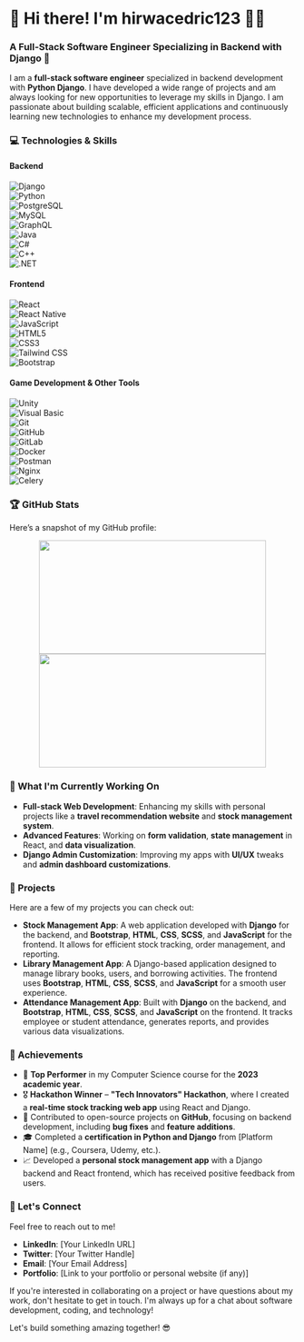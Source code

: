 # 👋 Hi there! I'm hirwacedric123 👨‍💻

### A Full-Stack Software Engineer Specializing in Backend with Django 🚀

I am a **full-stack software engineer** specialized in backend development with **Python Django**. I have developed a wide range of projects and am always looking for new opportunities to leverage my skills in Django. I am passionate about building scalable, efficient applications and continuously learning new technologies to enhance my development process.

### 💻 Technologies & Skills

#### **Backend**  
![Django](https://img.shields.io/badge/-Django-black?style=flat&logo=django&logoColor=white&labelColor=000000)  
![Python](https://img.shields.io/badge/-Python-3776AB?style=flat&logo=python&logoColor=white&labelColor=3776AB)  
![PostgreSQL](https://img.shields.io/badge/-PostgreSQL-336791?style=flat&logo=postgresql&logoColor=white&labelColor=336791)  
![MySQL](https://img.shields.io/badge/-MySQL-4479A1?style=flat&logo=mysql&logoColor=white&labelColor=4479A1)  
![GraphQL](https://img.shields.io/badge/-GraphQL-E10098?style=flat&logo=graphql&logoColor=white&labelColor=E10098)  
![Java](https://img.shields.io/badge/-Java-007396?style=flat&logo=java&logoColor=white&labelColor=007396)  
![C#](https://img.shields.io/badge/-C%23-239120?style=flat&logo=c-sharp&logoColor=white&labelColor=239120)  
![C++](https://img.shields.io/badge/-C++-00599C?style=flat&logo=cplusplus&logoColor=white&labelColor=00599C)  
![.NET](https://img.shields.io/badge/-.NET-512BD4?style=flat&logo=.net&logoColor=white&labelColor=512BD4)  

#### **Frontend**  
![React](https://img.shields.io/badge/-React-61DAFB?style=flat&logo=react&logoColor=black&labelColor=61DAFB)  
![React Native](https://img.shields.io/badge/-React%20Native-61DAFB?style=flat&logo=react&logoColor=black&labelColor=61DAFB)  
![JavaScript](https://img.shields.io/badge/-JavaScript-F7DF1E?style=flat&logo=javascript&logoColor=black&labelColor=F7DF1E)  
![HTML5](https://img.shields.io/badge/-HTML5-E34F26?style=flat&logo=html5&logoColor=white&labelColor=E34F26)  
![CSS3](https://img.shields.io/badge/-CSS3-1572B6?style=flat&logo=css3&logoColor=white&labelColor=1572B6)  
![Tailwind CSS](https://img.shields.io/badge/-Tailwind%20CSS-06B6D4?style=flat&logo=tailwind-css&logoColor=white&labelColor=06B6D4)  
![Bootstrap](https://img.shields.io/badge/-Bootstrap-7952B3?style=flat&logo=bootstrap&logoColor=white&labelColor=7952B3)  

#### **Game Development & Other Tools**  
![Unity](https://img.shields.io/badge/-Unity-000000?style=flat&logo=unity&logoColor=white&labelColor=000000)  
![Visual Basic](https://img.shields.io/badge/-Visual%20Basic-945DB7?style=flat&logo=visual-basic&logoColor=white&labelColor=945DB7)  
![Git](https://img.shields.io/badge/-Git-F05032?style=flat&logo=git&logoColor=white&labelColor=F05032)  
![GitHub](https://img.shields.io/badge/-GitHub-181717?style=flat&logo=github&logoColor=white&labelColor=181717)  
![GitLab](https://img.shields.io/badge/-GitLab-FCA121?style=flat&logo=gitlab&logoColor=white&labelColor=FCA121)  
![Docker](https://img.shields.io/badge/-Docker-2496ED?style=flat&logo=docker&logoColor=white&labelColor=2496ED)  
![Postman](https://img.shields.io/badge/-Postman-FF6C37?style=flat&logo=postman&logoColor=white&labelColor=FF6C37)  
![Nginx](https://img.shields.io/badge/-Nginx-009639?style=flat&logo=nginx&logoColor=white&labelColor=009639)  
![Celery](https://img.shields.io/badge/-Celery-3785A6?style=flat&logo=celery&logoColor=white&labelColor=3785A6)  

### 🏆 GitHub Stats

Here’s a snapshot of my GitHub profile:

<div align="center">
  <img height="200" width="400" src="https://github-readme-stats.vercel.app/api?username=hirwacedric123&show_icons=true&hide_title=true&count_private=true&hide=prs&theme=radical" />
  <img height="200" width="400" src="https://github-readme-stats.vercel.app/api/top-langs/?username=hirwacedric123&layout=compact&theme=radical" />
</div>

### 🌱 What I'm Currently Working On

- **Full-stack Web Development**: Enhancing my skills with personal projects like a **travel recommendation website** and **stock management system**.
- **Advanced Features**: Working on **form validation**, **state management** in React, and **data visualization**.
- **Django Admin Customization**: Improving my apps with **UI/UX** tweaks and **admin dashboard customizations**.

### 🚀 Projects


Here are a few of my projects you can check out:

- **Stock Management App**: A web application developed with **Django** for the backend, and **Bootstrap**, **HTML**, **CSS**, **SCSS**, and **JavaScript** for the frontend. It allows for efficient stock tracking, order management, and reporting.
- **Library Management App**: A Django-based application designed to manage library books, users, and borrowing activities. The frontend uses **Bootstrap**, **HTML**, **CSS**, **SCSS**, and **JavaScript** for a smooth user experience.
- **Attendance Management App**: Built with **Django** on the backend, and **Bootstrap**, **HTML**, **CSS**, **SCSS**, and **JavaScript** on the frontend. It tracks employee or student attendance, generates reports, and provides various data visualizations.



### 🏅 Achievements

- 🥇 **Top Performer** in my Computer Science course for the **2023 academic year**.
- 🎖️ **Hackathon Winner** – **"Tech Innovators" Hackathon**, where I created a **real-time stock tracking web app** using React and Django.
- 🏅 Contributed to open-source projects on **GitHub**, focusing on backend development, including **bug fixes** and **feature additions**.
- 🎓 Completed a **certification in Python and Django** from [Platform Name] (e.g., Coursera, Udemy, etc.).
- 📈 Developed a **personal stock management app** with a Django backend and React frontend, which has received positive feedback from users.

### 🤝 Let's Connect

Feel free to reach out to me!

- **LinkedIn**: [Your LinkedIn URL]  
- **Twitter**: [Your Twitter Handle]  
- **Email**: [Your Email Address]  
- **Portfolio**: [Link to your portfolio or personal website (if any)]

If you're interested in collaborating on a project or have questions about my work, don't hesitate to get in touch. I'm always up for a chat about software development, coding, and technology!

Let's build something amazing together! 😎
